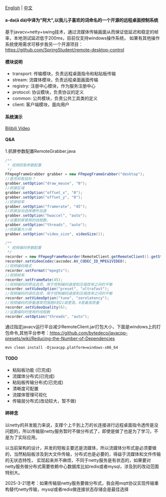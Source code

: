 [English](README.md) | [中文](README_zh.md)

#### a-da(ā dà)中译为"阿大",以我儿子喜欢的词命名的一个开源的远程桌面控制系统

基于javacv+netty+swing技术，通过流媒体传输画面从而保证低延迟和稳定的帧率，本地测试延迟低于200ms，目前仅支持windows操作系统，
如果有其他操作系统使用需求可移步我另一个开源项目：https://github.com/SpringStudent/remote-desktop-control

#### 模块说明

* transport: 传输模块，负责远程桌面指令和粘贴板传输
* stream: 流媒体模块，负责远程桌面画面传输
* registry: 注册中心模块，作为服务注册中心
* protocol: 协议模块，负责协议的定义
* common: 公共模块，负责公共工具类的定义
* client: 客户端模块，面向用户

#### 系统演示

[Bilibili Video](https://www.bilibili.com/video/BV1q5ZCYvEJ3)

#### Q&A

1.抓屏参数配置RemoteGrabber.java

```java
/**
 * 视频抓取参数配置
 */
FFmpegFrameGrabber grabber = new FFmpegFrameGrabber("desktop");
//是否抓取鼠标？
grabber.setOption("draw_mouse", "0");
//抓屏区域
grabber.setOption("offset_x", "0");
grabber.setOption("offset_y", "0");
//抓屏帧率
grabber.setOption("framerate", "45");
//抓屏自动选择硬件加速
grabber.setOption("hwaccel", "auto");
//设置抓屏使用的线程数。
grabber.setOption("threads", "auto");
//抓屏幕大小用
grabber.setOption("video_size", videoSize());

/**
 * 视频编码参数配置
 */
recorder = new FFmpegFrameRecorder(RemoteClient.getRemoteClient().getStreamServer() + "/receive?id=" + streamId, grabber.getImageWidth(), grabber.getImageHeight());
recorder.setVideoCodec(avcodec.AV_CODEC_ID_MPEG1VIDEO);
//视频编码格式
recorder.setFormat("mpegts");
//视频帧率
recorder.setFrameRate(45);
//视频编码的预设选项，用于控制编码速度和压缩效率之间的平衡
recorder.setVideoOption("preset", "ultrafast");
//视频编码的调优选项，用于控制编码速度和压缩效率之间的平衡
recorder.setVideoOption("tune", "zerolatency");
//视频编码的质量通常范围是0到21或更高，0是最高质量
recorder.setVideoQuality(6);
//设置编码时使用的线程数
recorder.setOption("threads", "auto");
```


通过指定javacv运行平台减少RemoteClient.jar打包大小，下面是windows上的打包命令,其他平台参考：https://github.com/bytedeco/javacpp-presets/wiki/Reducing-the-Number-of-Dependencies

`mvn clean install -Djavacpp.platform=windows-x86_64`


#### TODO

* 粘贴板功能 (已完成)
* 流媒体分布式(已完成)
* 粘贴板传输分布式(已完成)
* 清晰度可配置
* 流媒体管理可视化
* 传输层分布式(改动较大，暂不做)

#### 碎碎念

以netty的并发能力来说，支撑个上千到上万的长连接进行远程桌面指令透传是没问题的，所以传输层netty服务暂时不做分布式了，即使是做了也是为了学习，不是为了实际应用。

以当前架构的设计，并发的短板主要还是流媒体，所以流媒体分布式是必须要做的，当然粘贴板涉及到大文件传输，分布式也是必要的，得益于流媒体和文件传输的无状态特性，
实现起来并不麻烦，不同于netty服务是有状态的，如果要对netty服务做分布式需要依赖中心数据库比如redis或者mysql，涉及到的改动范围特别大。

2025-3-21思考：如果传输层netty服务要做分布式，我会用mqtt协议实现传输重构替代netty传输，mysql或者redis做连接状态存储会是最佳选择

